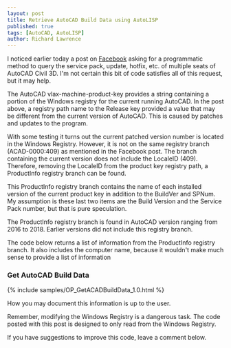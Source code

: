 ```yaml
---
layout: post
title: Retrieve AutoCAD Build Data using AutoLISP
published: true
tags: [AutoCAD, AutoLISP]
author: Richard Lawrence
---
```

I noticed earlier today a post on [Facebook](https://www.facebook.com/groups/CADManagersUnite/permalink/1919418878075919/) asking for a programmatic method to query the service pack, update, hotfix, etc. of multiple seats of AutoCAD Civil 3D.  I'm not certain this bit of code satisfies all of this request, but it may help.

The AutoCAD vlax-machine-product-key provides a string containing a portion of the Windows registry for the current running AutoCAD.  In the post above, a registry path name to the Release key provided a value that may be different from the current version of AutoCAD.  This is caused by patches and updates to the program.

With some testing it turns out the current patched version number is located in the Windows Registry.  However, it is not on the same registry branch (ACAD-0000:409) as mentioned in the Facebook post.  The branch containing the current version does not include the LocaleID (409).  Therefore, removing the LocaleID from the product key registry path, a ProductInfo registry branch can be found.

This ProductInfo registry branch contains the name of each installed version of the current product key in addition to the BuildVer and SPNum.  My assumption is these last two items are the Build Version and the Service Pack number, but that is pure speculation.

The ProductInfo registry branch is found in AutoCAD version ranging from 2016 to 2018.  Earlier versions did not include this registry branch.

The code below returns a list of information from the ProductInfo registry branch. It also includes the computer name, because it wouldn't make much sense to provide a list of information

### <a name="getbuilddata"></a>Get AutoCAD Build Data
{% include samples/OP_GetACADBuildData_1.0.html %}

How you may document this information is up to the user.  

Remember, modifying the Windows Registry is a dangerous task.  The code posted with this post is designed to only read from the Windows Registry.

If you have suggestions to improve this code, leave a comment below.
